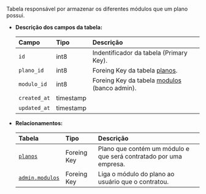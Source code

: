 Tabela responsável por armazenar os diferentes módulos que um plano possui.

- **Descrição dos campos da tabela:**

  | Campo        | Tipo      | Descrição                                                           |
  | :----------- | :-------- | :------------------------------------------------------------------ |
  | `id`         | int8      | Indentificador da tabela (Primary Key).                             |
  | `plano_id`   | int8      | Foreing Key da tabela [planos](#planos).                            |
  | `modulo_id`  | int8      | Foreing Key da tabela [modulos](db-admin.md#modulos) (banco admin). |
  | `created_at` | timestamp |                                                                     |
  | `updated_at` | timestamp |                                                                     |

- **Relacionamentos:**

  | Tabela              | Tipo        | Descrição                                                                 |
  | :------------------ | :---------- | :------------------------------------------------------------------------ |
  | [`planos`](#planos) | Foreing Key | Plano que contém um módulo e que será contratado por uma empresa.         |
  | [`admin.modulos`](db-admin.md#modulos)     | Foreing Key | Liga o módulo do plano ao usuário que o contratou. |